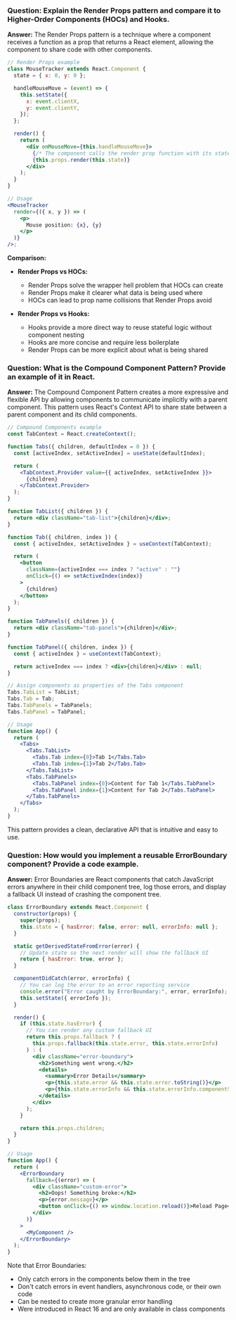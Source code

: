 ### Question: Explain the Render Props pattern and compare it to Higher-Order Components (HOCs) and Hooks.

**Answer:**
The Render Props pattern is a technique where a component receives a function as a prop that returns a React element, allowing the component to share code with other components.

```jsx
// Render Props example
class MouseTracker extends React.Component {
  state = { x: 0, y: 0 };

  handleMouseMove = (event) => {
    this.setState({
      x: event.clientX,
      y: event.clientY,
    });
  };

  render() {
    return (
      <div onMouseMove={this.handleMouseMove}>
        {/* The component calls the render prop function with its state */}
        {this.props.render(this.state)}
      </div>
    );
  }
}

// Usage
<MouseTracker
  render={({ x, y }) => (
    <p>
      Mouse position: {x}, {y}
    </p>
  )}
/>;
```

**Comparison:**

- **Render Props vs HOCs:**

  - Render Props solve the wrapper hell problem that HOCs can create
  - Render Props make it clearer what data is being used where
  - HOCs can lead to prop name collisions that Render Props avoid

- **Render Props vs Hooks:**
  - Hooks provide a more direct way to reuse stateful logic without component nesting
  - Hooks are more concise and require less boilerplate
  - Render Props can be more explicit about what is being shared

### Question: What is the Compound Component Pattern? Provide an example of it in React.

**Answer:**
The Compound Component Pattern creates a more expressive and flexible API by allowing components to communicate implicitly with a parent component. This pattern uses React's Context API to share state between a parent component and its child components.

```jsx
// Compound Components example
const TabContext = React.createContext();

function Tabs({ children, defaultIndex = 0 }) {
  const [activeIndex, setActiveIndex] = useState(defaultIndex);

  return (
    <TabContext.Provider value={{ activeIndex, setActiveIndex }}>
      {children}
    </TabContext.Provider>
  );
}

function TabList({ children }) {
  return <div className="tab-list">{children}</div>;
}

function Tab({ children, index }) {
  const { activeIndex, setActiveIndex } = useContext(TabContext);

  return (
    <button
      className={activeIndex === index ? "active" : ""}
      onClick={() => setActiveIndex(index)}
    >
      {children}
    </button>
  );
}

function TabPanels({ children }) {
  return <div className="tab-panels">{children}</div>;
}

function TabPanel({ children, index }) {
  const { activeIndex } = useContext(TabContext);

  return activeIndex === index ? <div>{children}</div> : null;
}

// Assign components as properties of the Tabs component
Tabs.TabList = TabList;
Tabs.Tab = Tab;
Tabs.TabPanels = TabPanels;
Tabs.TabPanel = TabPanel;

// Usage
function App() {
  return (
    <Tabs>
      <Tabs.TabList>
        <Tabs.Tab index={0}>Tab 1</Tabs.Tab>
        <Tabs.Tab index={1}>Tab 2</Tabs.Tab>
      </Tabs.TabList>
      <Tabs.TabPanels>
        <Tabs.TabPanel index={0}>Content for Tab 1</Tabs.TabPanel>
        <Tabs.TabPanel index={1}>Content for Tab 2</Tabs.TabPanel>
      </Tabs.TabPanels>
    </Tabs>
  );
}
```

This pattern provides a clean, declarative API that is intuitive and easy to use.

### Question: How would you implement a reusable ErrorBoundary component? Provide a code example.

**Answer:**
Error Boundaries are React components that catch JavaScript errors anywhere in their child component tree, log those errors, and display a fallback UI instead of crashing the component tree.

```jsx
class ErrorBoundary extends React.Component {
  constructor(props) {
    super(props);
    this.state = { hasError: false, error: null, errorInfo: null };
  }

  static getDerivedStateFromError(error) {
    // Update state so the next render will show the fallback UI
    return { hasError: true, error };
  }

  componentDidCatch(error, errorInfo) {
    // You can log the error to an error reporting service
    console.error("Error caught by ErrorBoundary:", error, errorInfo);
    this.setState({ errorInfo });
  }

  render() {
    if (this.state.hasError) {
      // You can render any custom fallback UI
      return this.props.fallback ? (
        this.props.fallback(this.state.error, this.state.errorInfo)
      ) : (
        <div className="error-boundary">
          <h2>Something went wrong.</h2>
          <details>
            <summary>Error Details</summary>
            <p>{this.state.error && this.state.error.toString()}</p>
            <p>{this.state.errorInfo && this.state.errorInfo.componentStack}</p>
          </details>
        </div>
      );
    }

    return this.props.children;
  }
}

// Usage
function App() {
  return (
    <ErrorBoundary
      fallback={(error) => (
        <div className="custom-error">
          <h2>Oops! Something broke:</h2>
          <p>{error.message}</p>
          <button onClick={() => window.location.reload()}>Reload Page</button>
        </div>
      )}
    >
      <MyComponent />
    </ErrorBoundary>
  );
}
```

Note that Error Boundaries:

- Only catch errors in the components below them in the tree
- Don't catch errors in event handlers, asynchronous code, or their own code
- Can be nested to create more granular error handling
- Were introduced in React 16 and are only available in class components
